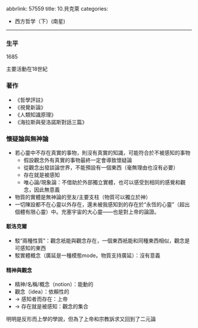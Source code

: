 abbrlink: 57559
title: 10.貝克萊
categories:
  - 西方哲学（下）(南星)
---
### 生平

1685

主要活動在18世紀

### 著作

- 《哲學評註》
- 《視覺新論》
- 《人類知識原理》
- 《海拉斯與斐洛諾斯對話三篇》

### 懷疑論與無神論

- 若心靈中不存在真實的事物，則沒有真實的知識，可能符合於不被感知的事物
	- 假設觀念外有真實的事物最終一定會導致懷疑論
	- 從觀念出發談論世界，不能預設有一個東西（毫無理由也沒有必要）
	- 存在就是被感知
	- 唯心論/現象論：不借助於外部獨立實體，也可以感受到相同的感覺和觀念，因此無意義
- 物質的實體是無神論的至友/主要支柱（物質可以獨立於神）
- 一切陳設都不在心靈以外存在，還未被我感知到的存在於“永恆的心靈”（超出個體有限心靈）中。充塞宇宙的大心靈——也是對上帝的論證。

#### 駁洛克爾

- 駁“兩種性質”：觀念衹能與觀念存在，一個東西衹能和同種東西相似，觀念是可感知的東西
- 駁實體概念（廣延是一種模態mode。物質支持廣延）：沒有意義

#### 精神與觀念

- 精神/名稱/概念（notion）：能動的
- 觀念（idea）：依賴性的
- → 感知者而存在：上帝
- → 存在就是被感知：觀念的集合

明明是反形而上學的學說，但為了上帝和宗教訴求又回到了二元論


